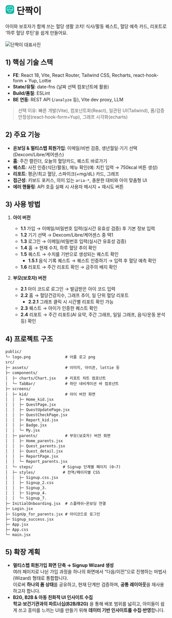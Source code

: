 # <img src="src/assets/logo.png" alt="단짝이 로고" height="28" /> 단짝이

아이와 보호자가 함께 쓰는 혈당 생활 코치!
식사/활동 퀘스트, 혈당 예측 카드, 리포트로 ‘하루 혈당 루틴’을 쉽게 만들어요.
<br>
<br>
<img src="public/Frame.png" alt="단짝이 대표사진" />

## 1) 핵심 기술 스택
- **FE**: React 18, Vite, React Router, Tailwind CSS, Recharts, react-hook-form + Yup, Lottie
- **State/유틸**: date-fns (날짜 선택 컴포넌트에 활용)
- **Build/품질**: ESLint  
- **BE 연동**: REST API (`/analyze` 등), Vite dev proxy, LLM

> 선택 이유: 빠른 개발(Vite), 컴포넌트화(React), 일관된 UI(Tailwind), 폼/검증 안정성(react-hook-form+Yup), 그래프 시각화(echarts)

## 2) 주요 기능
- **온보딩 & 멀티스텝 회원가입**: 이메일/비번 검증, 생년월일·기기 선택(Dexcom/Libre/케어센스)
- **홈**: 주간 캘린더, 오늘의 혈당카드, 퀘스트 바로가기
- **퀘스트**: 사진 인증(식단/활동), 메뉴 확인(예: 치킨 입력 → 750kcal 버튼 생성)
- **리포트**: 평균/최고 혈당, 스파이크(+mg/dL) 카드, 그래프
- **접근성**: 키보드 포커스, 의미 있는 `aria-*`, 충분한 대비와 아이 맞춤형 UI
- **에러 핸들링**: API 호출 실패 시 사용자 메시지 + 재시도 버튼

## 3) 사용 방법

1. **아이 버전**
   - **1.1** 가입 → 이메일/비밀번호 입력(실시간 유효성 검증) 후 기본 정보 입력
   - **1.2** 기기 선택 → Dexcom/Libre/케어센스 중 택1
   - **1.3** 로그인 → 이메일/비밀번호 입력(실시간 유효성 검증)
   - **1.4** 홈 → 현재 수치, 하루 혈당 추이 확인
   - **1.5** 퀘스트 → 수치를 기반으로 생성되는 퀘스트 확인  
     - **1.5.1** 음식 기록 퀘스트 → 퀘스트 인증하기 → 입력 후 혈당 예측 확인
   - **1.6** 리포트 → 주간 리포트 확인 → 금주의 배지 확인

2. **부모(보호자) 버전**
   - **2.1** 아이 코드로 로그인 → 발급받은 아이 코드 입력
   - **2.2** 홈 → 혈당건강지수, 그래프 추이, 일 단위 혈당 리포트  
     - **2.2.1** 그래프 클릭 시 시간별 리포트 확인 가능
   - **2.3** 퀘스트 → 아이가 인증한 퀘스트 확인
   - **2.4** 리포트 → 주간 리포트(AI 요약, 주간 그래프, 일일 그래프, 음식/운동 분석 등) 확인

## 4) 프로젝트 구조
```text
public/
└─ logo.png               # 어플 로고 png
src/
├─ assets/                # 이미지, 아이콘, lottie 등
├─ components/
│  ├─ charts/Chart.jsx    # 리포트 차트 컴포넌트
│  └─ TabBar/             # 하단 네비게이션 바 컴포넌트
├─ screens/
│  ├─ kid/                # 아이 버전 화면
│  │  ├─ Home_kid.jsx
│  │  ├─ QuestPage.jsx
│  │  ├─ QuestUpdatePage.jsx
│  │  ├─ QuestCheckPage.jsx
│  │  ├─ Report_kid.jsx
│  │  ├─ Badge.jsx
│  │  └─ My.jsx
│  ├─ parents/            # 부모(보호자) 버전 화면  
│  │  ├─ Home_parents.jsx
│  │  ├─ Quest_parents.jsx
│  │  ├─ Quest_detail.jsx
│  │  ├─ ReportPage.jsx
│  │  └─ Report_parents.jsx
│  └─ steps/             # Signup 단계별 페이지 (0~7)
│  ├─ styles/            # 전역/페이지별 CSS
│  │  ├─ Signup.css.jsx
│  │  ├─ Signup_2.css
│  │  ├─ Signup_3.
│  │  ├─ Signup_4.
│  │  └─ Signup_7.
├─ InitialOnboarding.jsx  # 스플래쉬~온보딩 연결
├─ Login.jsx
├─ SignUp_for_parents.jsx # 아이코드로 로그인
├─ Signup_success.jsx
├─ App.jsx
├─ App.css
└─ main.jsx
```

## 5) 확장 계획
- **멀티스텝 회원가입 화면 단축 → Signup Wizard 생성**
  <br>여러 페이지로 나뉜 가입 과정을 하나의 화면에서 “다음/이전”으로 진행하는 마법사(Wizard) 형태로 통합합니다.
  <br>이로써 **하나의 폼 상태**를 공유하고, 현재 단계만 검증하며, **공통 레이아웃**을 재사용하고자 합니다.
- **B2G, B2B & 아동 친화적 UI 인사이트 수집**
  <br>**학교·보건기관과의 파트너십(B2B/B2G)** 을 통해 배포 범위를 넓히고, 아이들이 쉽게 쓰고 흥미를 느끼는 UI를 만들기 위해 **데이터 기반 인사이트를 수집·반영**합니다.
